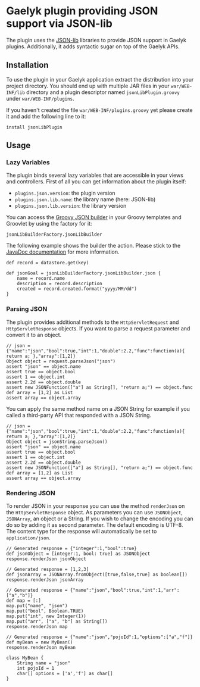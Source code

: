 # Gaelyk plugin providing JSON support via JSON-lib

The plugin uses the [JSON-lib](http://json-lib.sourceforge.net/) libraries to provide JSON support in Gaelyk plugins.
Additionally, it adds syntactic sugar on top of the Gaelyk APIs.

## Installation

To use the plugin in your Gaelyk application extract the distribution into your project directory. You should end up
with multiple JAR files in your `war/WEB-INF/lib` directory and a plugin descriptor named `jsonLibPlugin.groovy` under `war/WEB-INF/plugins`.

If you haven't created the file `war/WEB-INF/plugins.groovy` yet please create it and add the following line to it:

    install jsonLibPlugin

## Usage

### Lazy Variables

The plugin binds several lazy variables that are accessible in your views and controllers. First of all you can get information
about the plugin itself:

* `plugins.json.version`: the plugin version
* `plugins.json.lib.name`: the library name (here: JSON-lib)
* `plugins.json.lib.version`: the library version

You can access the [Groovy JSON builder](http://json-lib.sourceforge.net/groovy.html) in your Groovy templates and Groovlet
by using the factory for it:

    jsonLibBuilderFactory.jsonLibBuilder

The following example shows the builder the action. Please stick to the [JavaDoc documentation](http://json-lib.sourceforge.net/apidocs/jdk15/net/sf/json/groovy/JsonGroovyBuilder.html)
for more information.

    def record = datastore.get(key)

    def jsonGoal = jsonLibBuilderFactory.jsonLibBuilder.json {
        name = record.name
        description = record.description
        created = record.created.format("yyyy/MM/dd")
    }

### Parsing JSON

The plugin provides additional methods to the `HttpServletRequest` and `HttpServletResponse` objects. If you want to parse a
request parameter and convert it to an object.

    // json = {"name":"json","bool":true,"int":1,"double":2.2,"func":function(a){ return a; },"array":[1,2]}
    Object object = request.parseJson("json")
    assert "json" == object.name
    assert true == object.bool
    assert 1 == object.int
    assert 2.2d == object.double
    assert new JSONFunction(["a"] as String[], "return a;") == object.func
    def array = [1,2] as List
    assert array == object.array

You can apply the same method name on a JSON String for example if you called a third-party API that responded with a JSON
String.

    // json = {"name":"json","bool":true,"int":1,"double":2.2,"func":function(a){ return a; },"array":[1,2]}
    Object object = jsonString.parseJson()
    assert "json" == object.name
    assert true == object.bool
    assert 1 == object.int
    assert 2.2d == object.double
    assert new JSONFunction(["a"] as String[], "return a;") == object.func
    def array = [1,2] as List
    assert array == object.array

### Rendering JSON

To render JSON in your response you can use the method `renderJson` on the `HttpServletResponse` object. As parameters you
can use `JSONObject`, `JSONArray`, an object or a String. If you wish to change the encoding you can do so by adding it as
second parameter. The default encoding is UTF-8. The content type for the response will automatically be set to
`application/json`.

    // Generated response = {"integer":1,"bool":true}
    def jsonObject = [integer:1, bool: true] as JSONObject
    response.renderJson jsonObject

    // Generated response = [1,2,3]
    def jsonArray = JSONArray.fromObject([true,false,true] as boolean[])
    response.renderJson jsonArray

    // Generated response = {"name":"json","bool":true,"int":1,"arr":["a","b"]}
    def map = [:]
    map.put("name", "json")
    map.put("bool", Boolean.TRUE)
    map.put("int", new Integer(1))
    map.put("arr", ["a", "b"] as String[])
    response.renderJson map

    // Generated response = {"name":"json","pojoId":1,"options":["a","f"]}
    def myBean = new MyBean()
    response.renderJson myBean

    class MyBean {
        String name = "json"
        int pojoId = 1
        char[] options = ['a','f'] as char[]
    }